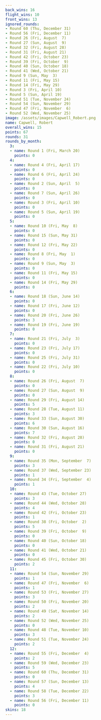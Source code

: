 ```yaml
---
back_wins: 16
flight_wins: 10
front_wins: 13
ignored_rounds:
- Round 60 (Thu, December 31)
- Round 56 (Fri, December 11)
- Round 26 (Fri, August  7)
- Round 27 (Sun, August  9)
- Round 32 (Fri, August 28)
- Round 31 (Fri, August 21)
- Round 42 (Fri, October 23)
- Round 39 (Fri, October  9)
- Round 40 (Sun, October 18)
- Round 41 (Wed, October 21)
- Round 9 (Sun, May  3)
- Round 11 (Fri, May 15)
- Round 14 (Fri, May 29)
- Round 3 (Fri, April 10)
- Round 5 (Sun, April 19)
- Round 51 (Tue, November 24)
- Round 54 (Sun, November 29)
- Round 47 (Fri, November  6)
- Round 52 (Wed, November 25)
image: /assets/images/Capwell_Robert.png
name: Capwell, Robert
overall_wins: 15
points: 67
rounds: 31
rounds_by_month:
  3:
  - name: Round 1 (Fri, March 20)
    points: 0
  4:
  - name: Round 4 (Fri, April 17)
    points: 0
  - name: Round 6 (Fri, April 24)
    points: 0
  - name: Round 2 (Sun, April  5)
    points: 0
  - name: Round 7 (Sun, April 26)
    points: 0
  - name: Round 3 (Fri, April 10)
    points: 0
  - name: Round 5 (Sun, April 19)
    points: 0
  5:
  - name: Round 10 (Fri, May  8)
    points: 0
  - name: Round 15 (Sun, May 31)
    points: 0
  - name: Round 12 (Fri, May 22)
    points: 0
  - name: Round 8 (Fri, May  1)
    points: 0
  - name: Round 9 (Sun, May  3)
    points: 0
  - name: Round 11 (Fri, May 15)
    points: 0
  - name: Round 14 (Fri, May 29)
    points: 0
  6:
  - name: Round 18 (Sun, June 14)
    points: 0
  - name: Round 17 (Fri, June 12)
    points: 0
  - name: Round 20 (Fri, June 26)
    points: 3
  - name: Round 19 (Fri, June 19)
    points: 0
  7:
  - name: Round 21 (Fri, July  3)
    points: 0
  - name: Round 23 (Fri, July 17)
    points: 0
  - name: Round 25 (Fri, July 31)
    points: 0
  - name: Round 22 (Fri, July 10)
    points: 0
  8:
  - name: Round 26 (Fri, August  7)
    points: 0
  - name: Round 27 (Sun, August  9)
    points: 0
  - name: Round 29 (Fri, August 14)
    points: 5
  - name: Round 28 (Tue, August 11)
    points: 3
  - name: Round 33 (Sun, August 30)
    points: 6
  - name: Round 30 (Sun, August 16)
    points: 7
  - name: Round 32 (Fri, August 28)
    points: 0
  - name: Round 31 (Fri, August 21)
    points: 0
  9:
  - name: Round 35 (Mon, September  7)
    points: 3
  - name: Round 37 (Wed, September 23)
    points: 1
  - name: Round 34 (Fri, September  4)
    points: 1
  10:
  - name: Round 43 (Tue, October 27)
    points: 3
  - name: Round 44 (Wed, October 28)
    points: 4
  - name: Round 42 (Fri, October 23)
    points: 1
  - name: Round 38 (Fri, October  2)
    points: 5
  - name: Round 39 (Fri, October  9)
    points: 0
  - name: Round 40 (Sun, October 18)
    points: 0
  - name: Round 41 (Wed, October 21)
    points: 0
  - name: Round 45 (Fri, October 30)
    points: 2
  11:
  - name: Round 54 (Sun, November 29)
    points: 1
  - name: Round 47 (Fri, November  6)
    points: 1
  - name: Round 53 (Fri, November 27)
    points: 3
  - name: Round 50 (Fri, November 20)
    points: 2
  - name: Round 49 (Sat, November 14)
    points: 2
  - name: Round 52 (Wed, November 25)
    points: 0
  - name: Round 48 (Tue, November 10)
    points: 3
  - name: Round 51 (Tue, November 24)
    points: 2
  12:
  - name: Round 55 (Fri, December  4)
    points: 2
  - name: Round 59 (Wed, December 23)
    points: 5
  - name: Round 60 (Thu, December 31)
    points: 0
  - name: Round 57 (Sun, December 13)
    points: 4
  - name: Round 58 (Tue, December 22)
    points: 3
  - name: Round 56 (Fri, December 11)
    points: 0
skins: 18
---
```

